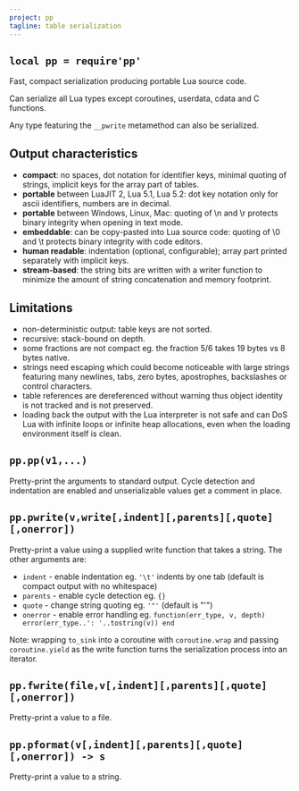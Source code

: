 ```yaml
---
project: pp
tagline: table serialization
---
```


## `local pp = require'pp'`

Fast, compact serialization producing portable Lua source code.

Can serialize all Lua types except coroutines, userdata, cdata and C functions.

Any type featuring the `__pwrite` metamethod can also be serialized.


## Output characteristics

  * **compact**: no spaces, dot notation for identifier keys, minimal quoting of strings, implicit keys for the array part of tables.
  * **portable** between LuaJIT 2, Lua 5.1, Lua 5.2: dot key notation only for ascii identifiers, numbers are in decimal.
  * **portable** between Windows, Linux, Mac: quoting of \n and \r protects binary integrity when opening in text mode.
  * **embeddable**: can be copy-pasted into Lua source code: quoting of \0 and \t protects binary integrity with code editors.
  * **human readable**: indentation (optional, configurable); array part printed separately with implicit keys.
  * **stream-based**: the string bits are written with a writer function to minimize the amount of string concatenation and memory footprint.


## Limitations

  * non-deterministic output: table keys are not sorted.
  * recursive: stack-bound on depth.
  * some fractions are not compact eg. the fraction 5/6 takes 19 bytes vs 8 bytes native.
  * strings need escaping which could become noticeable with large strings featuring many newlines, tabs, zero bytes, apostrophes, backslashes or control characters.
  * table references are dereferenced without warning thus object identity is not tracked and is not preserved.
  * loading back the output with the Lua interpreter is not safe and can DoS Lua with infinite loops or infinite heap allocations, even when the loading environment itself is clean.


## `pp.pp(v1,...)`

Pretty-print the arguments to standard output. Cycle detection and indentation are enabled and unserializable values get a comment in place.


## `pp.pwrite(v,write[,indent][,parents][,quote][,onerror])`

Pretty-print a value using a supplied write function that takes a string. The other arguments are:

  * `indent` - enable indentation eg. `'\t'` indents by one tab (default is compact output with no whitespace)
  * `parents` - enable cycle detection eg. `{}`
  * `quote` - change string quoting eg. `'"'` (default is "'")
  * `onerror` - enable error handling eg. `function(err_type, v, depth) error(err_type..': '..tostring(v)) end`

Note: wrapping `to_sink` into a coroutine with `coroutine.wrap` and passing `coroutine.yield` as the write function
turns the serialization process into an iterator.


## `pp.fwrite(file,v[,indent][,parents][,quote][,onerror])`

Pretty-print a value to a file.


## `pp.pformat(v[,indent][,parents][,quote][,onerror]) -> s`

Pretty-print a value to a string.
